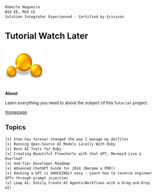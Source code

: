 ```
Roberto Nogueira  
BSd EE, MSd CE
Solution Integrator Experienced - Certified by Ericsson
```
# Tutorial Watch Later

![tutorial image](images/tutorial.png)

**About**

Learn everything you need to about the subject of this `Tutorial` project.

[Homepage](https://tutorial.com)

## Topics
```
[x] Stow has forever changed the way I manage my dotfiles 
[x] Running Open-Source AI Models Locally With Ruby 
[x] Best AI Tools for Ruby 
[x] Creating Beautiful Flowcharts with Chat GPT, Mermaid Live & Overleaf 
[x] God-Tier Developer Roadmap 
[x] Advanced ChatGPT Guide for 2024 (Become a PRO!) 
[x] Hacking a GPT is SHOCKINGLY easy – Learn how to reverse engineer GPTs through prompt injection
[x] Leap AI: Easily Create AI Agents/Workflows with a Drag-and-Drop UI!
```
